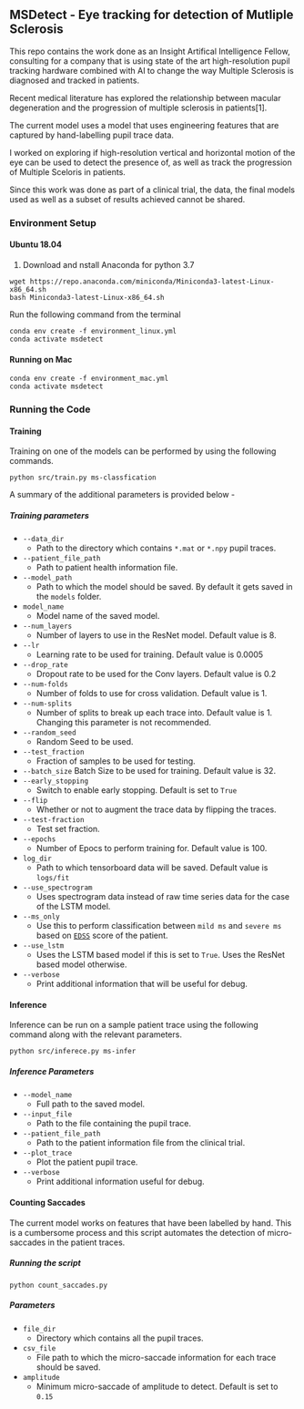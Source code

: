 ## MSDetect - Eye tracking for detection of Mutliple Sclerosis

This repo contains the work done as an Insight Artifical Intelligence Fellow, consulting for a company that is using state of the art high-resolution pupil tracking hardware combined with AI to change the way Multiple Sclerosis is diagnosed and tracked in patients. 

Recent medical literature has explored the relationship between macular degeneration and the progression of multiple sclerosis in patients[1].

The current model uses a model that uses engineering features that are captured by hand-labelling pupil trace data. 

I worked on exploring if high-resolution vertical and horizontal motion of the eye can be used to detect the presence of, as well as track the progression of Multiple Sceloris in patients.

Since this work was done as part of a clinical trial, the data, the final models used as well as a subset of results achieved cannot be shared. 
 
###  Environment Setup  

#### Ubuntu 18.04 

1. Download and nstall Anaconda for python 3.7

```
wget https://repo.anaconda.com/miniconda/Miniconda3-latest-Linux-x86_64.sh
bash Miniconda3-latest-Linux-x86_64.sh
```

Run the following command from the terminal 

```
conda env create -f environment_linux.yml
conda activate msdetect
```

#### Running on Mac 

```
conda env create -f environment_mac.yml
conda activate msdetect

```
### Running the Code

#### Training

Training on one of the models can be performed by using the following commands. 

```commandline
python src/train.py ms-classfication 
```

A summary of the additional parameters is provided below - 

##### Training parameters 
 - `--data_dir`
     - Path to the directory which contains `*.mat` or `*.npy` pupil traces.
 - `--patient_file_path`
     - Path to patient health information file. 
 - `--model_path`
    - Path to which the model should be saved. By default it gets saved in the `models` folder. 
- `model_name`
    - Model name of the saved model.  
 - `--num_layers`
    - Number of layers to use in the ResNet model. Default value is 8.
 - `--lr`
    - Learning rate to be used for training. Default value is 0.0005 
 - `--drop_rate`
    - Dropout rate to be used for the Conv layers. Default value is 0.2 
 - `--num-folds`
   - Number of folds to use for cross validation. Default value is 1. 
 - `--num-splits`
   - Number of splits to break up each trace into. Default value is 1. Changing this parameter is not recommended.
 - `--random_seed`
   - Random Seed to be used. 
 - `--test_fraction`
	- Fraction of samples to be used for testing.
 - `--batch_size`
    Batch Size to be used for training. Default value is 32.
 - `--early_stopping`
    - Switch to enable early stopping. Default is set to `True`   
- `--flip`
   - Whether or not to augment the trace data by flipping the traces.
 - `--test-fraction`
   - Test set fraction.
 - `--epochs`
	- Number of Epocs to perform training for. Default value is 100.
 - `log_dir`
 	- Path to which tensorboard data will be saved. Default value is `logs/fit`
  - `--use_spectrogram`
	- Uses spectrogram data instead of raw time series data for the case of the LSTM model. 
 - `--ms_only`
	- Use this to perform classification between `mild ms` and `severe ms` based on [`EDSS`](https://www.mstrust.org.uk/a-z/expanded-disability-status-scale-edss) score of the patient. 
 - `--use_lstm` 
	- Uses the LSTM based model if this is set to `True`. Uses the ResNet based model otherwise.
 - `--verbose`
	- Print additional information that will be useful for debug.

#### Inference  

Inference can be run on a sample patient trace using the following command along with the relevant parameters. 

```
python src/inferece.py ms-infer
```

##### Inference Parameters 

 - `--model_name`
	- Full path to the saved model.
 - `--input_file`
	- Path to the file containing the pupil trace.
 - `--patient_file_path`
	- Path to the patient information file from the clinical trial.
 - `--plot_trace`
	- Plot the patient pupil trace.
 - `--verbose`
	- Print additional information useful for debug.

#### Counting Saccades

The current model works on features that have been labelled by hand. This is a cumbersome process and this script automates the detection of micro-saccades in the 
patient traces. 

##### Running the script 

```
python count_saccades.py
```

##### Parameters 

 - `file_dir`
	- Directory which contains all the pupil traces.
 - `csv_file`
	- File path to which the micro-saccade information for each trace should be saved.
 - `amplitude`
	- Minimum micro-saccade of amplitude to detect. Default is set to `0.15`
